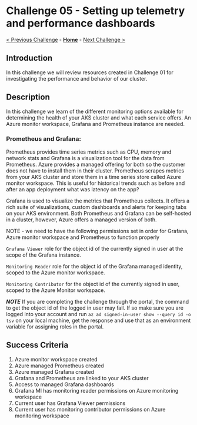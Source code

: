 # Challenge 05 - Setting up telemetry and performance dashboards

[< Previous Challenge](./Challenge-04.md) - **[Home](../README.md)** - [Next Challenge >](./Challenge-06.md)

## Introduction

In this challenge we will review resources created in Challenge 01 for investigating the performance and behavior of our cluster.
## Description
In this challenge we learn of the different monitoring options available for determining the health of your AKS cluster and what each service offers.  An Azure monitor workspace, Grafana and Prometheus instance are needed.


### Prometheus and Grafana: 
Prometheus provides time series metrics such as CPU, memory and network stats and Grafana is a visualization tool for the data from Prometheus.  Azure provides a managed offering for both so the customer does not have to install them in their cluster.  Prometheus scrapes metrics from your AKS cluster and store them in a time series store called Azure monitor workspace.  This is useful for historical trends such as before and after an app deployment what was latency on the app?

Grafana is used to visualize the metrics that Prometheus collects.  It offers a rich suite of visualizations, custom dashboards and alerts for keeping tabs on your AKS environment.  Both Prometheus and Grafana can be self-hosted in a cluster, however, Azure offers a managed version of both.

NOTE - we need to have the following permissions set in order for Grafana, Azure monitor workspace and Prometheus to function properly

`Grafana Viewer` role for the object id of the currently signed in user at the scope of the Grafana instance.

`Monitoring Reader` role for the object id of the Grafana managed identity, scoped to the Azure monitor workspace.

`Monitoring Contributor` for the object id of the currently signed in user, scoped to the Azure Monitor workspace.

***NOTE***
If you are completing the challenge through the portal, the command to get the object id of the logged in user may fail.  If so make sure you are logged into your account and run `az ad signed-in-user show --query id -o tsv` on your local machine, get the response and use that as an environment variable for assigning roles in the portal.



## Success Criteria

1. Azure monitor workspace created
2. Azure managed Prometheus created 
3. Azure managed Grafana created 
4. Grafana and Prometheus are linked to your AKS cluster
5. Access to managed Grafana dashboards
6. Grafana MI has monitoring reader permissions on Azure monitoring workspace
7. Current user has Grafana Viewer permissions
8. Current user has monitoring contributor permissions on Azure monitoring workspace

